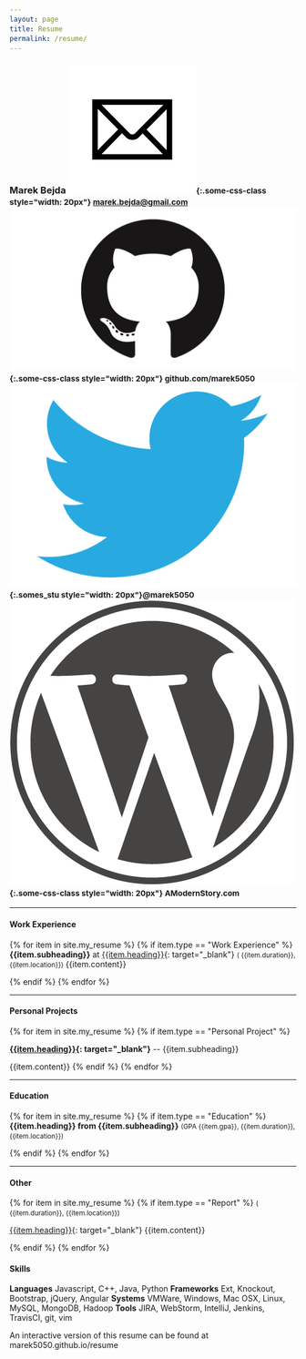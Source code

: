 ```yaml
---
layout: page
title: Resume
permalink: /resume/
---
```


### Marek Bejda <small>![email](/static/emails.png){:.some-css-class style="width: 20px"}  marek.bejda@gmail.com ![email](/static/github.jpeg){:.some-css-class style="width: 20px"}  github.com/marek5050 ![email](/static/twitter.jpg){:.somes_stu style="width: 20px"}@marek5050 ![email](/static/wordpress.png){:.some-css-class style="width: 20px"} AModernStory.com </small>

----

#### Work Experience

{% for item in site.my_resume %}
{% if item.type == "Work Experience" %}
**{{item.subheading}}** at [{{item.heading}}]({{item.link}}){: target="_blank"} <span class='pull-right'><small>( {{item.duration}}, {{item.location}})</small></span>
{{item.content}}

{% endif %}
{% endfor %}

----

#### Personal Projects

{% for item in site.my_resume %}
{% if item.type == "Personal Project" %}

**[{{item.heading}}]({{item.link}}){: target="_blank"}** -- {{item.subheading}}

{{item.content}}
{% endif %}
{% endfor %}

----

#### Education

{% for item in site.my_resume %}
{% if item.type == "Education" %}
**{{item.heading}} from {{item.subheading}}** <span class='pull-right'><small>(GPA {{item.gpa}}, {{item.duration}}, {{item.location}})</small></span>

<!-- [{{item.heading}}]({{item.link}}){: target="_blank"} -->
{% endif %}
{% endfor %}

----

#### Other

{% for item in site.my_resume %}
{% if item.type == "Report" %}
<span class='pull-right'><small>( {{item.duration}}, {{item.location}})</small></span>

[{{item.heading}}]({{item.link}}){: target="_blank"}
{{item.content}}

{% endif %}
{% endfor %}

#### Skills
**Languages**	Javascript, C++, Java,  Python
**Frameworks**	Ext, Knockout, Bootstrap, jQuery, Angular
**Systems**	VMWare, Windows, Mac OSX, Linux, MySQL, MongoDB, Hadoop
**Tools**		JIRA, WebStorm, IntelliJ, Jenkins, TravisCI, git, vim

<span class="pull-right">An interactive version of this resume can be found at marek5050.github.io/resume</span>


